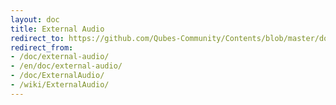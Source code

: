 ```yaml
---
layout: doc
title: External Audio
redirect_to: https://github.com/Qubes-Community/Contents/blob/master/docs/configuration/external-audio.md
redirect_from:
- /doc/external-audio/
- /en/doc/external-audio/
- /doc/ExternalAudio/
- /wiki/ExternalAudio/
---
```


